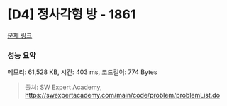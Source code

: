 # [D4] 정사각형 방 - 1861 

[문제 링크](https://swexpertacademy.com/main/code/problem/problemDetail.do?contestProbId=AV5LtJYKDzsDFAXc) 

### 성능 요약

메모리: 61,528 KB, 시간: 403 ms, 코드길이: 774 Bytes



> 출처: SW Expert Academy, https://swexpertacademy.com/main/code/problem/problemList.do